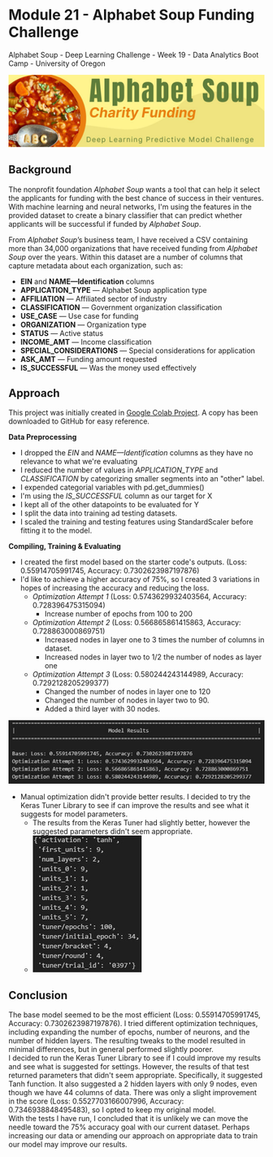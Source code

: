 # Module 21 - Alphabet Soup Funding Challenge
Alphabet Soup - Deep Learning Challenge - Week 19 - Data Analytics Boot Camp - University of Oregon

![Alphabet Soup Funding Challenge](images/project_banner.jpg)

## Background
The nonprofit foundation *Alphabet Soup* wants a tool that can help it select the applicants for funding with the best chance of success in their ventures. With machine learning and neural networks, I'm using the features in the provided dataset to create a binary classifier that can predict whether applicants will be successful if funded by *Alphabet Soup*.

From *Alphabet Soup*’s business team, I have received a CSV containing more than 34,000 organizations that have received funding from *Alphabet Soup* over the years. Within this dataset are a number of columns that capture metadata about each organization, such as:

- **EIN** and **NAME—Identification** columns
- **APPLICATION_TYPE** — Alphabet Soup application type
- **AFFILIATION** — Affiliated sector of industry
- **CLASSIFICATION** — Government organization classification
- **USE_CASE** — Use case for funding
- **ORGANIZATION** — Organization type
- **STATUS** — Active status
- **INCOME_AMT** — Income classification
- **SPECIAL_CONSIDERATIONS** — Special considerations for application
- **ASK_AMT** — Funding amount requested
- **IS_SUCCESSFUL** — Was the money used effectively

## Approach

This project was initially created in [Google Colab Project](https://colab.research.google.com/drive/1oVZ4ZpVErVYIB_9UTXLzWDW00broKoRK?usp=sharing).  A copy has been downloaded to GitHub for easy reference.


**Data Preprocessing**
- I dropped the *EIN* and *NAME—Identification* columns as they have no relevance to what we're evaluating
- I reduced the number of values in *APPLICATION_TYPE* and *CLASSIFICATION* by categorizing smaller segments into an "other" label.
- I expended categorial variables with pd.get_dummies()
- I'm using the *IS_SUCCESSFUL* column as our target for X
- I kept all of the other datapoints to be evaluated for Y
- I split the data into training ad testing datasets.
- I scaled the training and testing features using StandardScaler before fitting it to the model.


**Compiling, Training & Evaluating**

- I created the first model based on the starter code's outputs.  (Loss: 0.55914705991745, Accuracy: 0.7302623987197876)
- I'd like to achieve a higher accuracy of 75%, so I created 3 variations in hopes of increasing the accuracy and reducing the loss.
    - *Optimization Attempt 1* (Loss: 0.5743629932403564, Accuracy: 0.728396475315094)
        - Increase number of epochs from 100 to 200
    - *Optimization Attempt 2* (Loss: 0.566865861415863, Accuracy: 0.728863000869751)
        - Increased nodes in layer one to 3 times the number of columns in dataset.
        - Increased nodes in layer two to 1/2 the number of nodes as layer one
    - *Optimization Attempt 3* (Loss: 0.580244243144989, Accuracy: 0.7292128205299377)
        - Changed the number of nodes in layer one to 120
        - Changed the number of nodes in layer two to 90.
        - Added a third layer with 30 nodes.

![Model Results](images/model-results.JPG)

- Manual optimization  didn't provide better results.  I decided to try the Keras Tuner Library to see if can improve the results and see what it suggests for model parameters.
    - The results from the Keras Tuner had slightly better, however the suggested parameters didn't seem appropriate.
    - ![Keras Tuner Results](images/keras-turner.JPG)



## Conclusion
The base model seemed to be the most efficient (Loss: 0.55914705991745, Accuracy: 0.7302623987197876).  I tried different optimization techniques, including expanding the number of epochs, number of neurons, and the number of hidden layers.  The resulting tweaks to the model resulted in minimal differences, but in general performed slightly poorer.  
I decided to run the Keras Tuner Library to see if I could improve my results and see what is suggested for settings.  However, the results of that test returned parameters that didn't seem appropriate.  Specifically, it suggested Tanh function.  It also suggested a 2 hidden layers with only 9 nodes, even though we have 44 columns of data.  There was only a slight improvement in the score (Loss: 0.5527703166007996, Accuracy: 0.7346938848495483), so I opted to keep my original model.  
With the tests I have run, I concluded that it is unlikely we can move the needle toward the 75% accuracy goal with our current dataset.  Perhaps increasing our data or amending our approach on appropriate data to train our model may improve our results.


